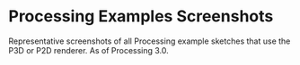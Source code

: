# Processing Examples Screenshots

Representative screenshots of all Processing example sketches that use the P3D or P2D renderer. As of Processing 3.0.
